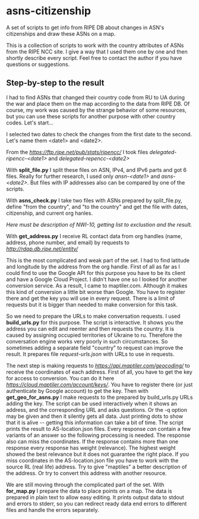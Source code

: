 # asns-citizenship
A set of scripts to get info from RIPE DB about changes in ASN's citizenships and draw these ASNs on a map.

This is a collection of scripts to work with the country attributes of ASNs from the RIPE NCC site. I give a way that I used them one by one and then shortly
describe every script. Feel free to contact the author if you have questions or suggestions.

## Step-by-step to the result

I had to find ASNs that changed their country code from RU to UA during the war and place them on the map according to the data from RIPE DB. Of course, my work was caused by the strange behavior of some resources, but you can use these scripts for another purpose with other country codes. Let's start...

I selected two dates to check the changes from the first date to the second. Let's name them &lt;date1&gt; and &lt;date2&gt;.

From the _https://ftp.ripe.net/pub/stats/ripencc/_ I took files _delegated-ripencc-&lt;date1&gt;_ and _delegated-repencc-&lt;date2&gt;_

With **split_file.py** I split these files on ASN, IPv4, and IPv6 parts and got 6 files. Really for further research, I used only _ansn-&lt;date1&gt;_ and 
_asns-&lt;date2&gt;_. But files with IP addresses also can be compared by one of the scripts.

With **asns_check.py** I take two files with ASNs prepared by split_file.py, define "from the country", and "to the country" and get the file with dates, citizenship, and current org hanles.

_Here must be description of NWI-10, getting list to exclustion and the result._

With **get_address.py** I receive RL contact data from org handles (name, address, phone number, and email) by requests to _http://rdap.db.ripe.net/entity/_

This is the most complicated and weak part of the set. I had to find latitude and longitude by the address from the org handle. First of all as far as I could find to use the Google API for this purpose you have to be its client and have a Google Cloud Project. I didn't have one so I looked for another conversion service. As a result, I came to maptiler.com. Although it makes this kind of conversion a little bit worse than Google. You have to register there and get the key you will use in every request. There is a limit of requests but it is bigger than needed to make conversion for this task.

So we need to prepare the URLs to make conversation requests. I used **build_urls.py** for this purpose. The script is interactive. It shows you the address you can edit and reenter and then requests the country. It is caused by assigning occupied territories of Ukraine to ru. Therefore the conversation engine works very poorly in such circumstances. So sometimes adding a separate field "country" to request can improve the result. It prepares file _request-urls.json_ with URLs to use in requests.

The next step is making requests to _https://api.maptiler.com/geocoding/_ to receive the coordinates of each address. First of all, you have to get the key for access to conversion. You can do it here _https://cloud.maptiler.com/account/keys/_. You have to register there (or just authenticate by Google account) to get the key. Then with **get_geo_for_asns.py** I make requests to the prepared by build_urls.py URLs adding the key. The script can be used interactively when it shows an address, and the corresponding URL and asks questions. Or the -q option may be given and then it silently gets all data. Just printing dots to show that it is alive -- getting this information can take a bit of time. The script prints the result to AS<number>-location.json files. Every response _can_ contain a few variants of an answer so the following processing is needed. The response also can miss the coordinates. If the response contains more than one response every response has weight (relevance). The highest weight showed the best relevance but it does not guarantee the right place. If you miss coordinates in the AS<number>-location.json file you have to work with the source RL (real life) address. Try to give "maptiles" a better description of the address. Or try to convert this address with another resource. 

We are still moving through the complicated part of the set. With **for_map.py** I prepare the data to place points on a map. The data is prepared in plain text to allow easy editing. It prints output data to stdout and errors to stderr, so you can redirect ready data end errors to different files and handle the errors separately.
